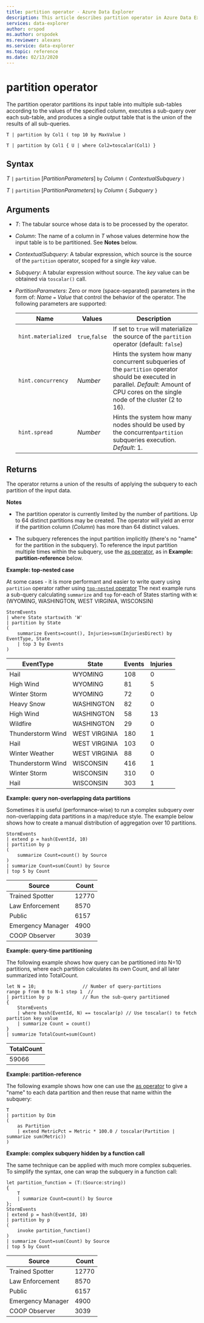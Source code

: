 ```yaml
---
title: partition operator - Azure Data Explorer
description: This article describes partition operator in Azure Data Explorer.
services: data-explorer
author: orspod
ms.author: orspodek
ms.reviewer: alexans
ms.service: data-explorer
ms.topic: reference
ms.date: 02/13/2020
---
```

# partition operator

The partition operator partitions its input table into multiple sub-tables
according to the values of the specified column, executes a sub-query over each
sub-table, and produces a single output table that is the union of the results
of all sub-queries. 

```kusto
T | partition by Col1 ( top 10 by MaxValue )

T | partition by Col1 { U | where Col2=toscalar(Col1) }
```

## Syntax

*T* `|` `partition` [*PartitionParameters*] `by` *Column* `(` *ContextualSubquery* `)`

*T* `|` `partition` [*PartitionParameters*] `by` *Column* `{` *Subquery* `}`

## Arguments

* *T*: The tabular source whose data is to be processed by the operator.

* *Column*: The name of a column in *T* whose values determine how the input table
  is to be partitioned. See **Notes** below.

* *ContextualSubquery*: A tabular expression, which source is the source of the `partition` operator, scoped for a single *key* value.

* *Subquery*: A tabular expression without source. The *key* value can be obtained via `toscalar()` call.

* *PartitionParameters*: Zero or more (space-separated) parameters in the form of:
  *Name* `=` *Value* that control the behavior
  of the operator. The following parameters are supported:

  |Name               |Values         |Description|
  |-------------------|---------------|-----------|
  |`hint.materialized`|`true`,`false` |If set to `true` will materialize the source of the `partition` operator (default: `false`)|
  |`hint.concurrency`|*Number*|Hints the system how many concurrent subqueries of the `partition` operator should be executed in parallel. *Default*: Amount of CPU cores on the single node of the cluster (2 to 16).|
  |`hint.spread`|*Number*|Hints the system how many nodes should be used by the concurrent`partition` subqueries execution. *Default*: 1.|

## Returns

The operator returns a union of the results of applying the subquery to each
partition of the input data.

**Notes**

* The partition operator is currently limited by the number of partitions.
  Up to 64 distinct partitions may be created.
  The operator will yield an error if the partition column (*Column*) has more
  than 64 distinct values.

* The subquery references the input partition implicitly (there's no "name" for
  the partition in the subquery). To reference the input partition multiple times
  within the subquery, use the [as operator](asoperator.md), as in
  **Example: partition-reference** below.

**Example: top-nested case**

At some cases - it is more performant and easier to write query using `partition` operator rather using [`top-nested` operator](topnestedoperator.md)
The next example runs a sub-query calculating `summarize` and `top` for-each of States starting with `W`: (WYOMING, WASHINGTON, WEST VIRGINIA, WISCONSIN)

<!-- csl: https://help.kusto.windows.net:443/Samples -->
```kusto
StormEvents
| where State startswith 'W'
| partition by State 
(
    summarize Events=count(), Injuries=sum(InjuriesDirect) by EventType, State
    | top 3 by Events 
) 

```
|EventType|State|Events|Injuries|
|---|---|---|---|
|Hail|WYOMING|108|0|
|High Wind|WYOMING|81|5|
|Winter Storm|WYOMING|72|0|
|Heavy Snow|WASHINGTON|82|0|
|High Wind|WASHINGTON|58|13|
|Wildfire|WASHINGTON|29|0|
|Thunderstorm Wind|WEST VIRGINIA|180|1|
|Hail|WEST VIRGINIA|103|0|
|Winter Weather|WEST VIRGINIA|88|0|
|Thunderstorm Wind|WISCONSIN|416|1|
|Winter Storm|WISCONSIN|310|0|
|Hail|WISCONSIN|303|1|

**Example: query non-overlapping data partitions**

Sometimes it is useful (performance-wise) to run a complex subquery over non-overlapping
data partitions in a map/reduce style. The example below shows how to create a
manual distribution of aggregation over 10 partitions.

<!-- csl: https://help.kusto.windows.net:443/Samples -->
```kusto
StormEvents
| extend p = hash(EventId, 10)
| partition by p
(
    summarize Count=count() by Source 
)
| summarize Count=sum(Count) by Source
| top 5 by Count
```

|Source|Count|
|---|---|
|Trained Spotter|12770|
|Law Enforcement|8570|
|Public|6157|
|Emergency Manager|4900|
|COOP Observer|3039|

**Example: query-time partitioning**

The following example shows how query can be partitioned into N=10 partitions,
where each partition calculates its own Count, and all later summarized into TotalCount.

<!-- csl: https://help.kusto.windows.net/Samples -->
```kusto
let N = 10;                 // Number of query-partitions
range p from 0 to N-1 step 1  // 
| partition by p            // Run the sub-query partitioned 
{
    StormEvents 
    | where hash(EventId, N) == toscalar(p) // Use toscalar() to fetch partition key value
    | summarize Count = count()
}
| summarize TotalCount=sum(Count) 
```

|TotalCount|
|---|
|59066|


**Example: partition-reference**

The following example shows how one can use the [as operator](asoperator.md) to
give a "name" to each data partition and then reuse that name within the subquery:

```kusto
T
| partition by Dim
(
    as Partition
    | extend MetricPct = Metric * 100.0 / toscalar(Partition | summarize sum(Metric))
)
```

**Example: complex subquery hidden by a function call**

The same technique can be applied with much more complex subqueries. To simplify
the syntax, one can wrap the subquery in a function call:

<!-- csl: https://help.kusto.windows.net:443/Samples -->
```kusto
let partition_function = (T:(Source:string)) 
{
    T
    | summarize Count=count() by Source
};
StormEvents
| extend p = hash(EventId, 10)
| partition by p
(
    invoke partition_function()
)
| summarize Count=sum(Count) by Source
| top 5 by Count
```

|Source|Count|
|---|---|
|Trained Spotter|12770|
|Law Enforcement|8570|
|Public|6157|
|Emergency Manager|4900|
|COOP Observer|3039|
